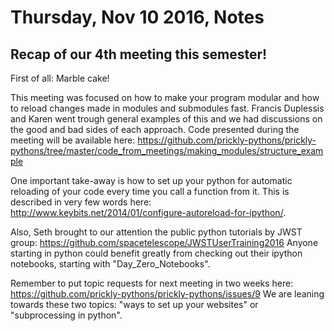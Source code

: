 # Thursday, Nov 10 2016, Notes

## Recap of our 4th meeting this semester!
First of all: Marble cake!

This meeting was focused on how to make your program modular and how to reload changes made in modules and submodules fast. 
Francis Duplessis and Karen went trough general examples of this and we had discussions on the good and bad sides of each approach. Code presented during the meeting will be available here: https://github.com/prickly-pythons/prickly-pythons/tree/master/code_from_meetings/making_modules/structure_example

One important take-away is how to set up your python for automatic reloading of your code every time you call a function from it. 
This is described in very few words here: http://www.keybits.net/2014/01/configure-autoreload-for-ipython/.

Also, Seth brought to our attention the public python tutorials by JWST group: https://github.com/spacetelescope/JWSTUserTraining2016
Anyone starting in python could benefit greatly from checking out their ipython notebooks, starting with "Day_Zero_Notebooks".

Remember to put topic requests for next meeting in two weeks here: https://github.com/prickly-pythons/prickly-pythons/issues/9
We are leaning towards these two topics: "ways to set up your websites" or "subprocessing in python".
